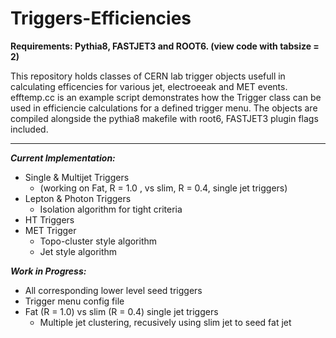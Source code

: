 # Triggers-Efficiencies                    
**Requirements: Pythia8, FASTJET3 and ROOT6. (view code with tabsize = 2)**


This repository holds classes of CERN lab trigger objects usefull in calculating efficencies for various jet, electroeeak and MET events. efftemp.cc is an example script demonstrates how the Trigger class can be used in efficiencie calculations for a defined trigger menu. The objects are compiled alongside the pythia8 makefile with root6, FASTJET3 plugin flags included. 


- - - -
***Current Implementation:***

 * Single & Multijet Triggers
    * (working on Fat, R = 1.0 , vs slim, R = 0.4, single jet triggers)
 * Lepton & Photon Triggers
    * Isolation algorithm for tight criteria
 * HT Triggers
 * MET Trigger
    * Topo-cluster style algorithm
    * Jet style algorithm 
 
 ***Work in Progress:***
 
 * All corresponding lower level seed triggers
 * Trigger menu config file
 * Fat (R = 1.0) vs slim (R = 0.4) single jet triggers
    * Multiple jet clustering, recusively using slim jet to seed fat jet

 


  
